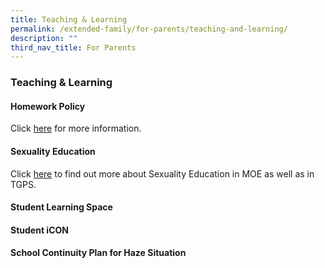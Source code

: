 ```yaml
---
title: Teaching & Learning
permalink: /extended-family/for-parents/teaching-and-learning/
description: ""
third_nav_title: For Parents
---
```

### **Teaching & Learning**
#### **Homework Policy**
Click [here](/files/teachingandlearning1.pdf) for more information.

#### **Sexuality Education**
Click [here](https://staging.d3od0h9ii8slt3.amplifyapp.com/departments/cce/sex-edu/) to find out more about Sexuality Education in MOE as well as in TGPS.

#### **Student Learning Space**


#### **Student iCON**


#### **School Continuity Plan for Haze Situation**